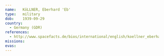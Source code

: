 ```yaml
---
name:	KöLLNER, Eberhard 'Eb'
type:	military
dob:	1939-09-29
country:
  - Germany (GDR)
references:
  - http://www.spacefacts.de/bios/international/english/koellner_eberhard.htm
missions:
evas:
---
```

